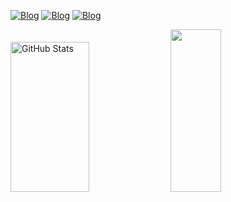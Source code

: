 [![Blog](https://img.shields.io/badge/LinkedIn-45133D?style=for-the-badge&logo=linkedin&logoColor=white)](http://www.linkedin.com/in/isabelle-batista-a14ab822b) [![Blog](https://img.shields.io/badge/Telegram-5C1A52?style=for-the-badge&logo=telegram&logoColor=white)](https://t.me/Isah_sales3) [![Blog](https://img.shields.io/badge/Instagram-6E1F62?style=for-the-badge&logo=instagram&logoColor=white)](https://www.instagram.com/isah_sales3)

<div style="display inline">
   <img width="50%" height="240px" src="https://github-readme-stats.vercel.app/api?username=IsabelleBatista&show_icons=true&count_private=true&hide_border=true&title_color=78226B&icon_color=78226B&text_color=F2E3D5&bg_color=0d1117" alt="GitHub Stats" /> 
  <img width="40%" height="260px" src="https://github-readme-stats.vercel.app/api/top-langs/?username=IsabelleBatista&theme=782480&show_icons=true&count_private=true&hide_border=true&title_color=78226B&icon_color=78226B&text_color=F2E3D5&bg_color=0d1117" />
<div>
